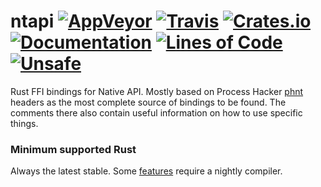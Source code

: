 # ntapi [![AppVeyor][appveyor_badge]][appveyor_link] [![Travis][travis_badge]][travis_link] [![Crates.io][crates_badge]][crates_link] [![Documentation][docs_badge]][docs_link] [![Lines of Code][loc_badge]][loc_link] [![Unsafe][unsafe_badge]][unsafe_link]

Rust FFI bindings for Native API. Mostly based on Process Hacker [phnt](https://github.com/processhacker/processhacker/tree/master/phnt) headers as the most complete source of bindings to be found. The comments there also contain useful information on how to use specific things.

### Minimum supported Rust
Always the latest stable. Some [features][docs_link] require a nightly compiler.

[travis_link]: https://travis-ci.org/MSxDOS/ntapi
[travis_badge]: https://travis-ci.org/MSxDOS/ntapi.svg?branch=master
[appveyor_link]: https://ci.appveyor.com/project/MSxDOS/ntapi
[appveyor_badge]: https://ci.appveyor.com/api/projects/status/i1fcmm0c5b7c6b6u/branch/master?svg=true
[crates_link]: https://crates.io/crates/ntapi
[crates_badge]: https://img.shields.io/crates/v/ntapi.svg
[docs_link]: https://docs.rs/ntapi/*/x86_64-pc-windows-msvc/ntapi/
[docs_badge]: https://docs.rs/ntapi/badge.svg
[loc_link]: https://github.com/Aaronepower/tokei
[loc_badge]: https://tokei.rs/b1/github/MSxDOS/ntapi
[unsafe_link]: https://doc.rust-lang.org/book/second-edition/ch19-01-unsafe-rust.html
[unsafe_badge]: https://img.shields.io/badge/unsafe-%E2%9C%94-C901DD.svg
